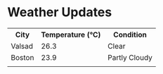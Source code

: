 # Weather Updates

<!-- WEATHER-UPDATE-START -->
<table><tr><th>City</th><th>Temperature (°C)</th><th>Condition</th></tr><tr><td>Valsad</td><td>26.3</td><td>Clear</td></tr><tr><td>Boston</td><td>23.9</td><td>Partly Cloudy</td></tr><tr><td></td><td></td><td></td></tr></table>
<!-- WEATHER-UPDATE-END -->
